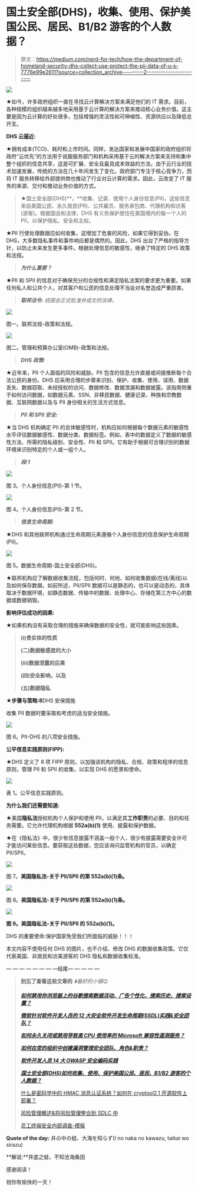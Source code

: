 # 国土安全部(DHS)，收集、使用、保护美国公民、居民、B1/B2 游客的个人数据？

> 原文：<https://medium.com/nerd-for-tech/how-the-department-of-homeland-security-dhs-collect-use-protect-the-pii-data-of-u-s-7776e99e2611?source=collection_archive---------2----------------------->

![](img/945f390d3546da330020f96d39865c51.png)

★如今，许多政府组织一直在寻找云计算解决方案来满足他们的 IT 需求。目前，各种规模的组织越来越多地采用基于云计算的解决方案来推动核心业务价值。这主要是因为云计算的好处很多，包括增强的灵活性和可伸缩性、资源供应以及降低总开支。

**DHS 云逼近:**

★拥有成本(TCO)、耗时和上市时间。同样，发达国家和发展中国家的政府组织将政府“云优先”的方法用于说服服务部门和机构采用基于云的解决方案来支持和集中整个组织的信息共享，这是可扩展、安全且最具成本效益的方法。由于云行业的技术加速发展，传统的方法在几十年间发生了变化。政府部门专注于核心竞争力，而将 IT 服务转移给外部提供商也推动了行业对云计算的需求。因此，云改变了 IT 服务的来源、交付和推动业务价值的方式。

> ★国土安全部(DHS)**，**收集、记录、使用个人身份信息(PII)，这些信息来自美国公民、永久居民(PR)、公共雇员、服务承包商、代理机构和访客(游客)。根据国会和法律，DHS 有义务保护居住在美国境内的每一个人的 PII，以保护隐私、安全和主权。

★PII 行使处理数据应如何收集，这增加了危害的风险，如果它得到妥协。在 DHS，大多数隐私事件和事件响应都是偶然的。因此，DHS 出台了严格的指导方针，以防止未来发生更多事件。根据处理信息的敏感性，继承了特定的 DHS 政策和法规。

> ***为什么重要？***

★PII 和 SPII 的信息对于确保充分的合规性和满足隐私法案的要求更为重要。如果任何私人和公共个人，对其客户和公民的信息处理不当会对名誉造成严重损害。

> ***联邦法令:*** *经国会正式批准并成文的法律。*

![](img/c636de28abad6c3c70763463994adc92.png)

图一。联邦法规-政策和法规。

![](img/80b674c5beccb791a2bb68da133366ce.png)

图二。管理和预算办公室(OMB)-政策和法规。

> ***DHS 政策:***

★近年来，PII 个人面临的风险和威胁。PII 包含的信息允许直接或间接推断每个合法公民的身份。DHS 应采用合理的步骤来识别、保护、收集、使用、误用、数据丢失、数据窃取、未经授权的访问、数据修改、数据泄漏和数据披露。该指南侧重于如何访问数据，如数据元素、SSN、非移民数据、健康记录、种族和宗教数据、互联网数据以及与 PII 身份相关的生活方式信息。

> ***PII 和 SPII 安全:***

★当 DHS 机构确定 PII 的总体敏感性时，机构应如何根据每个数据元素的敏感性水平评估数据敏感性、数据分类、数据标签。例如，表中的数据定义了数据的敏感性方法、所需的隐私级别、安全性、PII 和 SPII。它有助于根据可合理识别的数据环境来识别特定的个人或一组个人。

> ***段:1***

![](img/0fbaf37941663e6559fb50786ecf8b97.png)

图 3。个人身份信息(PII)-第 1 节。

![](img/693addc397e88e5a5631854ff7f328a8.png)

图 4。个人身份信息(PII)-第 2 节。

> ***信息生命周期:***

★DHS 和其他联邦机构通过生命周期元素遵循个人身份信息的信息保护生命周期(PII)。

![](img/516cf07a77945d87d477e64cdd0ca353.png)

图 5。数据生命周期-国土安全部(DHS)。

★联邦机构应了解数据收集流程，包括何时、何地、如何收集数据(在线/离线)以及如何保存数据。如前所述，PII/SPII 数据可以是静态的，也可以是动态的，具体取决于数据环境，如静态数据、传输中的数据、处理中心、存储在第三方中心的数据或数据销毁。

**影响评估成功的因素:**

★如果机构没有采取合理的措施来确保数据的安全性，就可能影响这些因素。

> **(i)贵实体的性质**
> 
> **(二)数据敏感度的大小**
> 
> **(iii)数据泄露的后果**
> 
> **(四)安全影响，以及**
> 
> **(五)数据隐私**

**★步骤与策略:8**DHS 安保措施

收集 PII 数据时要采取和考虑的适当安全措施。

![](img/3699d346a41890cd65969b38ed03c4f2.png)

图 6。PII-DHS 的八项安全措施。

**公平信息实践原则(FIPP):**

★DHS 定义了 8 项 FIPP 原则，以加强该机构的隐私、合规、政策和程序的信息原则，管理 PII 和 SPII 的收集，以实现 DHS 的愿景和使命。

![](img/e0fd9a58cbe7d2132bcaf565d31739ee.png)

表 1。公平信息实践原则。

**为什么我们还需要知道:**

★美国**隐私法**授权机构个人保护和使用 PII，以满足其**工作职责**的必要、目的和任务需要。它允许代理机构根据 **552a(b)(1)** 使用、披露和保护数据。

★在《隐私法》中，很少有信息披露不涵盖一般个人，很少有披露需要安全许可才能访问某些信息。要获取这些数据，您应该询问监管机构的官员，以确定 PII/SPII。

![](img/b8fcbb6688c5da57f83fbaf2c243188b.png)

图 7。**美国隐私法-关于 PII/SPII 的第 552a(b)(1)条。**

![](img/1a7cfcee0266e1dadb20428fd8a0642b.png)

图 8。**美国隐私法-关于 PII/SPII 的第 552a(b)(1)条。**

![](img/18c24be1b5ed894771b4b3e21c31b39d.png)

**图 9。美国隐私法-关于 PII/SPII 的 552a(b)(1)。**

DHS 的重要使命:保护国家免受我们所面临的威胁！！！

本文内容不使用任何 DHS 的图片，也不介绍、修改 DHS 的数据收集政策。它仅代表美国、非居民和访美游客的 DHS 隐私和数据收集标准。

— — — — — — — —结尾— — — — —

> **别忘了查看这些文章的** *⬇️最好的小镇*😉
> 
> [***如何禁用你浏览器上的谷歌搜索数据活动、广告个性化、搜索历史、搜索设置？***](/faun/how-to-disable-your-google-search-data-activity-ad-personalization-search-history-search-e713948cf1ae)
> 
> [***微软针对软件开发人员的 12 大安全软件开发生命周期(SSDL)实践&安全团队？***](/faun/microsofts-top-12-secure-software-development-lifecycle-ssdl-practices-for-software-developers-f54176667fb5)
> 
> [***如何永久关闭或禁用导致高 CPU 使用率的 Microsoft 兼容性遥测服务？***](/faun/how-can-i-permanently-turn-off-or-disable-the-microsoft-compatibility-telemetry-task-to-prevent-aa9f0a264295)
> 
> [***如何在您的组织中创建漏洞管理安全团队、角色&职责？***](/faun/how-to-create-a-vulnerability-management-team-work-flow-chart-process-roles-and-be3eb1bad0d3)
> 
> [***软件开发人员 14 大 OWASP 安全编码实践***](/faun/top-14-owasp-secure-coding-practices-for-software-developers-5daef14734eb)
> 
> [***国土安全部(DHS)如何收集、使用、保护美国公民、居民、B1/B2 游客的个人数据？***](https://gtmars.medium.com/how-the-department-of-homeland-security-dhs-collect-use-protect-the-pii-data-of-u-s-7776e99e2611)
> 
> [什么是密码学中的 HMAC 消息认证系统？如何在 cryptool2.1 开源软件上部署？](/faun/what-is-hmac-message-authentication-system-in-cryptography-f385d1480642)
> 
> [风险管理概述&将风险管理整合到 SDLC 中](/@gtmars/risk-management-overview-integration-of-risk-management-into-sdlc-ae48de24b743)
> 
> [员工终端安全内部调查-模板](/@gtmars/employees-endpoint-security-internal-survey-template-61a16480a08)

**Quote of the day:** 井の中の蛙、大海を知らず(I no naka no kawazu, taikai wo sirazu)

**解说:**井底之蛙，不知沧海桑田

感谢阅读！

祝你有愉快的一天！
